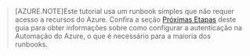 > [AZURE.NOTE]Este tutorial usa um runbook simples que não requer acesso a recursos do Azure. Confira a seção [Próximas Etapas](#nextsteps) deste guia para obter informações sobre como configurar a autenticação na Automação do Azure, o que é necessário para a maioria dos runbooks.

<!---HONumber=58-->